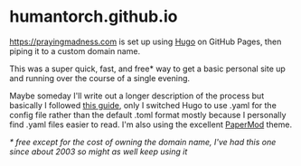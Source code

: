 # humantorch.github.io

https://prayingmadness.com is set up using [Hugo](https://gohugo.io/) on GitHub Pages, then piping it to a custom domain name.

This was a super quick, fast, and free* way to get a basic personal site up and running over the course of a single evening.

Maybe someday I'll write out a longer description of the process but basically I followed [this guide](https://youngkin.github.io/post/createafreeblogsite/), only I switched Hugo to use .yaml for the config file rather than the default .toml format mostly because I personally find .yaml files easier to read. I'm also using the excellent [PaperMod](https://github.com/adityatelange/hugo-PaperMod/) theme.

_* free except for the cost of owning the domain name, I've had this one since about 2003 so might as well keep using it_
